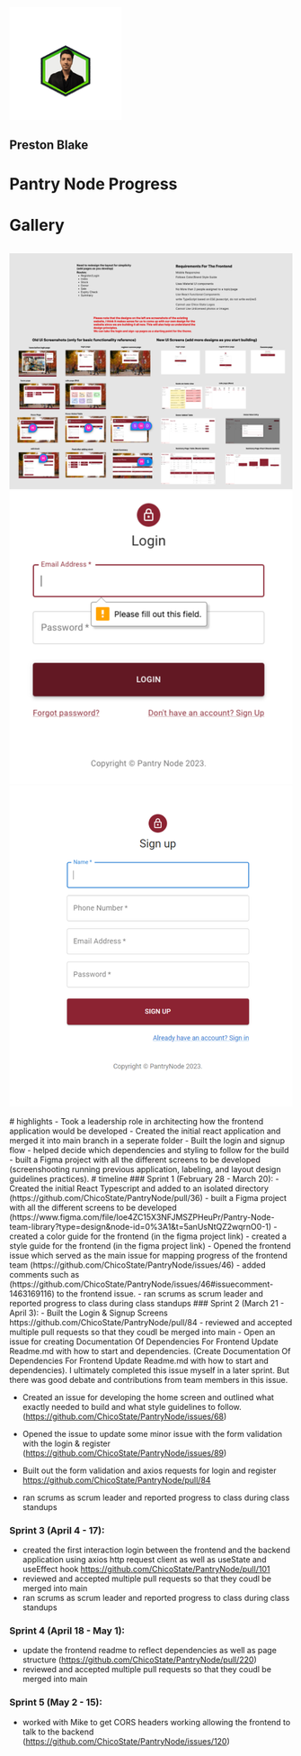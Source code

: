 
  
<p align="left">
    <img width="200" src="3dgif.gif">
</p>

## Preston Blake

# Pantry Node Progress 
# Gallery 
<div style="display: flex; justify-content: space-between;">

![figma](./figma.png)
![login](./login.png)
![register](./register.png)

</div>
# highlights 
- Took a leadership role in architecting how the frontend application would be developed
- Created the initial react application and merged it into main branch in a seperate folder
- Built the login and signup flow 
- helped decide which dependencies and styling to follow for the build 
- built a Figma project with all the different screens to be developed (screenshooting running previous application, labeling, and layout design guidelines practices).
# timeline 
### Sprint 1 (February 28 - March 20):
- Created the initial React Typescript and added to an isolated directory (https://github.com/ChicoState/PantryNode/pull/36)
- built a Figma project with all the different screens to be developed (https://www.figma.com/file/Ioe4ZC15X3NFJMSZPHeuPr/Pantry-Node-team-library?type=design&node-id=0%3A1&t=5anUsNtQZ2wqrnO0-1) 
- created a color guide for the frontend (in the figma project link)
- created a style guide for the frontend (in the figma project link)
- Opened the frontend issue which served as the main issue for mapping progress of the frontend team (https://github.com/ChicoState/PantryNode/issues/46) 
- added comments such as (https://github.com/ChicoState/PantryNode/issues/46#issuecomment-1463169116) to the frontend issue.
- ran scrums as scrum leader and reported progress to class during class standups 
### Sprint 2 (March 21 - April 3):
- Built the Login & Signup Screens https://github.com/ChicoState/PantryNode/pull/84
- reviewed and accepted multiple pull requests so that they coudl be merged into main 
- Open an issue for creating Documentation Of Dependencies For Frontend Update Readme.md with how to start and dependencies. (Create Documentation Of Dependencies For Frontend Update Readme.md with how to start and dependencies). I ultimately completed this issue myself in a later sprint. But there was good debate and contributions from team members in this issue. 

- Created an issue for developing the home screen and outlined what exactly needed to build and what style guidelines to follow. (https://github.com/ChicoState/PantryNode/issues/68)
- Opened the issue to update some minor issue with the form validation with the login & register (https://github.com/ChicoState/PantryNode/issues/89)

- Built out the form validation and axios requests for login and register https://github.com/ChicoState/PantryNode/pull/84

- ran scrums as scrum leader and reported progress to class during class standups
### Sprint 3 (April 4 - 17):
- created the first interaction login between the frontend and the backend application using axios http request client as well as useState and useEffect hook https://github.com/ChicoState/PantryNode/pull/101
- reviewed and accepted multiple pull requests so that they coudl be merged into main 
- ran scrums as scrum leader and reported progress to class during class standups
### Sprint 4 (April 18 - May 1):
- update the frontend readme to reflect dependencies as well as page structure (https://github.com/ChicoState/PantryNode/pull/220)
- reviewed and accepted multiple pull requests so that they coudl be merged into main 
### Sprint 5 (May 2 - 15):
- worked with Mike to get CORS headers working allowing the frontend to talk to the backend (https://github.com/ChicoState/PantryNode/issues/120)





